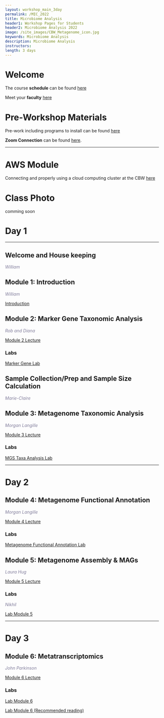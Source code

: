 ```yaml
---
layout: workshop_main_3day
permalink: /MIC_2022
title: Microbiome Analysis
header1: Workshop Pages for Students
header2: Microbiome Analysis 2022
image: /site_images/CBW_Metagenome_icon.jpg
keywords: Microbiome Analysis
description: Microbiome Analysis
instructors:
length: 3 days
---
```


# Welcome <a id="welcome"></a>

The course **schedule** can be found [here](https://bioinformaticsdotca.github.io/MIC_2022/MIC_2022_schedule)

Meet your **faculty** [here](https://drive.google.com/file/d/1DzG9Vr980R2g82RJUClMrIkaVZaOFZ1s/view?usp=sharing)

# Pre-Workshop Materials <a id="preworkshop"></a>

Pre-work including programs to install can be found [here](https://forms.gle/D9ZHvFyYBHjBTGB68)

**Zoom Connection** can be found [here]().

***

# AWS Module <a id="preworkshop"></a>

Connecting and properly using a cloud computing cluster at the CBW [here](https://bioinformaticsdotca.github.io/AWS_v2_2021)

# Class Photo

comming soon

# Day 1 <a id="day1"></a>

***

## Welcome and House keeping

*<font color="#827e9c"> William </font>*

## Module 1: Introduction

*<font color="#827e9c">William </font>* 

[Introduction](https://drive.google.com/file/d/1r1lFaED1KbV516jNx_TzouWnX1W8XMnx/view?usp=sharing)

## Module 2: Marker Gene Taxonomic Analysis

*<font color="#827e9c">Rob and Diana</font>*  

[Module 2 Lecture](https://drive.google.com/file/d/1OEB4wKVPYZVb73BSEucgM5IfBdVYvDmL/view?usp=sharing)

### Labs

[Marker Gene Lab](https://github.com/beiko-lab/CBW2021_Module2_16S_Analysis/wiki/MIC-Module-2-tutorial)

## Sample Collection/Prep and Sample Size Calculation 

*<font color="#827e9c">Marie-Claire</font>*  

## Module 3: Metagenome Taxonomic Analysis

*<font color="#827e9c">Morgan Langille</font>*  

[Module 3 Lecture](https://drive.google.com/file/d/1GPh_jm5xkMJ4O96BHzv1RbMu_BEKfr7F/view?usp=sharing)


### Labs
[MGS Taxa Analysis Lab](https://github.com/LangilleLab/microbiome_helper/wiki/Metagenomics-(taxonomic-annotation;-IMPACTT-2022))


***

# Day 2 <a id="day2"></a>

## Module 4: Metagenome Functional Annotation

*<font color="#827e9c">Morgan Langille</font>*  

[Module 4 Lecture](https://drive.google.com/file/d/1gp66bMxROKINW_n1tnjl_kBJnel0S-FQ/view?usp=sharing)

### Labs

[Metagenome Functional Annotation Lab](https://github.com/LangilleLab/microbiome_helper/wiki/Metagenomics-(functional-annotation;-IMPACTT-2022))

## Module 5: Metagenome Assembly & MAGs

*<font color="#827e9c">Laura Hug</font>*  

[Module 5 Lecture](https://drive.google.com/file/d/14h8MQUwoLiLKS8V0EgR4SQpFIo3LJPe6/view?usp=sharing)

### Labs

*<font color="#827e9c">Nikhil</font>*  

[Lab Module 5](https://github.com/nikhilg123/Module_5_metagenome_assembly-MAGs)


***

# Day 3 <a id="day2"></a>

## Module 6: Metatranscriptomics

*<font color="#827e9c">John Parkinson</font>*  

[Module 6 Lecture](https://drive.google.com/file/d/1IWrfrk_JFTgkdqMNKvumI14rMqhTEFft/view?usp=sharing)

### Labs

[Lab Module 6](https://bioinformaticsdotca.github.io/MIC_2022/MIC_2022_Module6_lab)

[Lab Module 6 (Recommended reading)](https://doi.org/10.1101/2021.02.23.432558)



